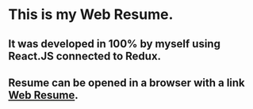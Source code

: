 # This is my **Web Resume**.

## It was developed in 100% by myself using **React.JS** connected to **Redux**.

## Resume can be opened in a browser with a link **[Web Resume](https://flisergio.github.io/resume/)**.